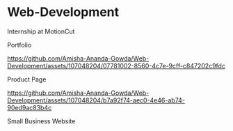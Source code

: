 ﻿# Web-Development 
Internship at MotionCut

Portfolio



https://github.com/Amisha-Ananda-Gowda/Web-Development/assets/107048204/07781002-8560-4c7e-9cff-c847202c9fdc


Product Page



https://github.com/Amisha-Ananda-Gowda/Web-Development/assets/107048204/b7a92f74-aec0-4e46-ab74-90ed9ac83b4c


Small Business Website
